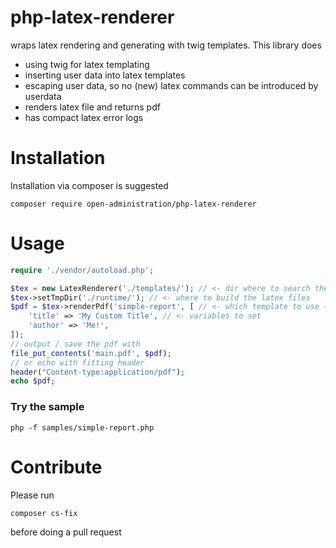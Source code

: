 # php-latex-renderer
wraps latex rendering and generating with twig templates. This library does
  * using twig for latex templating
  * inserting user data into latex templates 
  * escaping user data, so no (new) latex commands can be introduced by userdata 
  * renders latex file and returns pdf 
  * has compact latex error logs 
# Installation
Installation via composer is suggested  
```
composer require open-administration/php-latex-renderer
```
# Usage

```php
require './vendor/autoload.php';

$tex = new LatexRenderer('./templates/'); // <- dir where to search the templates
$tex->setTmpDir('./runtime/'); // <- where to build the latex files
$pdf = $tex->renderPdf('simple-report', [ // <- which template to use (file ending .tex.twig)
    'title' => 'My Custom Title', // <- variables to set 
    'author' => 'Me!',
]);
// output / save the pdf with
file_put_contents('main.pdf', $pdf);
// or echo with fitting header 
header("Content-type:application/pdf");
echo $pdf;
```
### Try the sample 
```
php -f samples/simple-report.php
```

# Contribute 
Please run 
```
composer cs-fix 
```
before doing a pull request